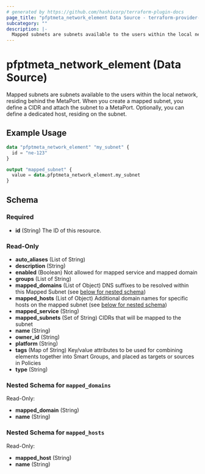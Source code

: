 ```yaml
---
# generated by https://github.com/hashicorp/terraform-plugin-docs
page_title: "pfptmeta_network_element Data Source - terraform-provider-pfptmeta"
subcategory: ""
description: |-
  Mapped subnets are subnets available to the users within the local network, residing behind the MetaPort. When you create a mapped subnet, you define a CIDR and attach the subnet to a MetaPort. Optionally, you can define a dedicated host, residing on the subnet.
---
```


# pfptmeta_network_element (Data Source)

Mapped subnets are subnets available to the users within the local network, residing behind the MetaPort. When you create a mapped subnet, you define a CIDR and attach the subnet to a MetaPort. Optionally, you can define a dedicated host, residing on the subnet.

## Example Usage

```terraform
data "pfptmeta_network_element" "my_subnet" {
  id = "ne-123"
}

output "mapped_subnet" {
  value = data.pfptmeta_network_element.my_subnet
}
```

<!-- schema generated by tfplugindocs -->
## Schema

### Required

- **id** (String) The ID of this resource.

### Read-Only

- **auto_aliases** (List of String)
- **description** (String)
- **enabled** (Boolean) Not allowed for mapped service and mapped domain
- **groups** (List of String)
- **mapped_domains** (List of Object) DNS suffixes to be resolved within this Mapped Subnet (see [below for nested schema](#nestedatt--mapped_domains))
- **mapped_hosts** (List of Object) Additional domain names for specific hosts on the mapped subnet (see [below for nested schema](#nestedatt--mapped_hosts))
- **mapped_service** (String)
- **mapped_subnets** (Set of String) CIDRs that will be mapped to the subnet
- **name** (String)
- **owner_id** (String)
- **platform** (String)
- **tags** (Map of String) Key/value attributes to be used for combining elements together into Smart Groups, and placed as targets or sources in Policies
- **type** (String)

<a id="nestedatt--mapped_domains"></a>
### Nested Schema for `mapped_domains`

Read-Only:

- **mapped_domain** (String)
- **name** (String)


<a id="nestedatt--mapped_hosts"></a>
### Nested Schema for `mapped_hosts`

Read-Only:

- **mapped_host** (String)
- **name** (String)


